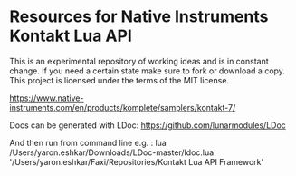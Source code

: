 # Resources for Native Instruments Kontakt Lua API

This is an experimental repository of working ideas and is in constant change. 
If you need a certain state make sure to fork or download a copy.
This project is licensed under the terms of the MIT license.

https://www.native-instruments.com/en/products/komplete/samplers/kontakt-7/

Docs can be generated with LDoc: https://github.com/lunarmodules/LDoc

And then run from command line e.g. :
lua /Users/yaron.eshkar/Downloads/LDoc-master/ldoc.lua '/Users/yaron.eshkar/Faxi/Repositories/Kontakt Lua API Framework' 
